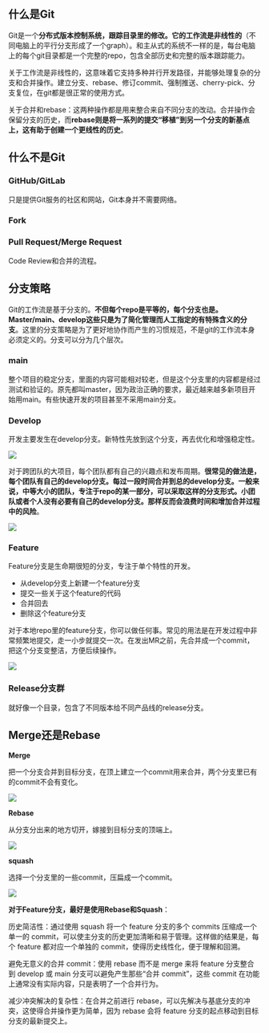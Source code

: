 ## 什么是Git

Git是一个**分布式版本控制系统，跟踪目录里的修改。它的工作流是非线性的**（不同电脑上的平行分支形成了一个graph）。和主从式的系统不一样的是，每台电脑上的每个git目录都是一个完整的repo，包含全部历史和完整的版本跟踪能力。

关于工作流是非线性的，这意味着它支持多种并行开发路径，并能够处理复杂的分支和合并操作。建立分支、rebase、修订commit、强制推送、cherry-pick、分支复位，在git都是很正常的使用方式。

关于合并和rebase：这两种操作都是用来整合来自不同分支的改动。合并操作会保留分支的历史，而**rebase则是将一系列的提交“移植”到另一个分支的新基点上，这有助于创建一个更线性的历史**。

## 什么不是Git

### GitHub/GitLab

只是提供Git服务的社区和网站，Git本身并不需要网络。

### Fork

### Pull Request/Merge Request

Code Review和合并的流程。

## 分支策略

Git的工作流是基于分支的。**不但每个repo是平等的，每个分支也是。Master/main、develop这些只是为了简化管理而人工指定的有特殊含义的分支**。这里的分支策略是为了更好地协作而产生的习惯规范，不是git的工作流本身必须定义的。分支可以分为几个层次。

### main

整个项目的稳定分支，里面的内容可能相对较老，但是这个分支里的内容都是经过测试和验证的。原先都叫master，因为政治正确的要求，最近越来越多新项目开始用main。有些快速开发的项目甚至不采用main分支。

### Develop

开发主要发生在develop分支。新特性先放到这个分支，再去优化和增强稳定性。

<img src="https://mmbiz.qpic.cn/sz_mmbiz_png/j3gficicyOvavGakaVxzVI9nT1Yk61A8tAUg9mYicxz4T1FW7ZemRFB6OIZQSg2HvPnsWPa5F3ib3mB3wQ1hAqeia4Q/640?wx_fmt=png&from=appmsg&tp=webp&wxfrom=5&wx_lazy=1&wx_co=1">

对于跨团队的大项目，每个团队都有自己的兴趣点和发布周期。**很常见的做法是，每个团队有自己的develop分支。每过一段时间合并到总的develop分支。一般来说，中等大小的团队，专注于repo的某一部分，可以采取这样的分支形式。小团队或者个人没有必要有自己的develop分支。那样反而会浪费时间和增加合并过程中的风险**。

<img src="https://mmbiz.qpic.cn/sz_mmbiz_png/j3gficicyOvavGakaVxzVI9nT1Yk61A8tAsMP7sV1Tz0kmFaxMpib1I8driaia17K4omwNnVHtxB5y7qYQJLaUrxnYA/640?wx_fmt=png&from=appmsg&tp=webp&wxfrom=5&wx_lazy=1&wx_co=1">

### Feature

Feature分支是生命期很短的分支，专注于单个特性的开发。

- 从develop分支上新建一个feature分支
- 提交一些关于这个feature的代码
- 合并回去
- 删除这个feature分支

对于本地repo里的feature分支，你可以做任何事。常见的用法是在开发过程中非常频繁地提交，走一小步就提交一次。在发出MR之前，先合并成一个commit，把这个分支变整洁，方便后续操作。

<img src="https://mmbiz.qpic.cn/sz_mmbiz_png/j3gficicyOvavGakaVxzVI9nT1Yk61A8tAsqBnPpHwibl3LHEkka9mqs9feVzOqv9cVxUYUHwjJTT4TpZxkLg2J5Q/640?wx_fmt=png&from=appmsg&tp=webp&wxfrom=5&wx_lazy=1&wx_co=1">

### Release分支群

就好像一个目录，包含了不同版本给不同产品线的release分支。

## Merge还是Rebase

**Merge**

把一个分支合并到目标分支，在顶上建立一个commit用来合并，两个分支里已有的commit不会有变化。

<img src="https://mmbiz.qpic.cn/sz_mmbiz_gif/j3gficicyOvavGakaVxzVI9nT1Yk61A8tAJ9p8rNt8ajWkzEKtAT2icNUT8cVicKPUqUCXLMA6NLHqrAPj1pgnzfRQ/640?wx_fmt=gif&from=appmsg&tp=webp&wxfrom=5&wx_lazy=1&wx_co=1">

**Rebase**

从分支分出来的地方切开，嫁接到目标分支的顶端上。

<img src="https://mmbiz.qpic.cn/sz_mmbiz_gif/j3gficicyOvavGakaVxzVI9nT1Yk61A8tAkwTUQ4Wa7NxIFHnxobD12TBrISDg9LX2VePFKuiaZWkxD5fXsKNrCJQ/640?wx_fmt=gif&from=appmsg&tp=webp&wxfrom=5&wx_lazy=1&wx_co=1">

**squash**

选择一个分支里的一些commit，压扁成一个commit。

<img src="https://mmbiz.qpic.cn/sz_mmbiz_gif/j3gficicyOvavGakaVxzVI9nT1Yk61A8tAH9zTC0TZcF9DoUh7gkt21qwWouutlOEVk3EeSj3vCficIsRqxIoUibxw/640?wx_fmt=gif&from=appmsg&tp=webp&wxfrom=5&wx_lazy=1&wx_co=1">

**对于Feature分支，最好是使用Rebase和Squash**：

历史简洁性：通过使用 squash 将一个 feature 分支的多个 commits 压缩成一个单一的 commit，可以使主分支的历史更加清晰和易于管理。这样做的结果是，每个 feature 都对应一个单独的 commit，使得历史线性化，便于理解和回溯。

避免无意义的合并 commit：使用 rebase 而不是 merge 来将 feature 分支整合到 develop 或 main 分支可以避免产生那些“合并 commit”，这些 commit 在功能上通常没有实际内容，只是表明了一个合并行为。

减少冲突解决的复杂性：在合并之前进行 rebase，可以先解决与基底分支的冲突，这使得合并操作更为简单，因为 rebase 会将 feature 分支的起点移动到目标分支的最新提交上。


